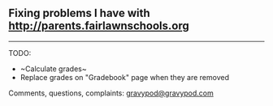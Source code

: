 ## Fixing problems I have with http://parents.fairlawnschools.org
---

TODO:
* ~Calculate grades~
* Replace grades on "Gradebook" page when they are removed

Comments, questions, complaints: gravypod@gravypod.com